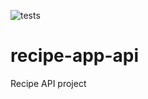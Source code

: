 ![tests](https://github.com/Berlin-34/recipe-app-api/actions/workflows/checks.yml/badge.svg)

# recipe-app-api

Recipe API project
